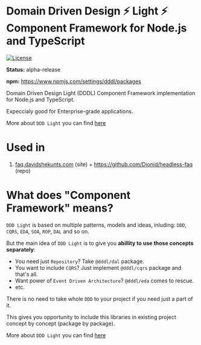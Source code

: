 # Domain Driven Design ⚡️ Light ⚡️ Component Framework for Node.js and TypeScript
[![License](https://img.shields.io/github/license/mashape/apistatus.svg?style=flat-square)](https://github.com/Dionid/dddl/blob/master/LICENSE.md)

**Status:** alpha-release

**npm:** https://www.npmjs.com/settings/dddl/packages

Domain Driven Design Light (DDDL) Component Framework implementation for Node.js and TypeScript.

Expeccialy good for Enterprise-grade applications.

More about `DDD Light` you can find [here](https://new.davidshekunts.com/encyclopedia-domain-driven-design-light-what-is-it-and-why/)

# Used in

1. [faq.davidshekunts.com](https://faq.davidshekunts.com) (site) + https://github.com/Dionid/headless-faq (repo) 


# What does "Component Framework" means?
`DDD Light` is based on multiple patterns, models and ideas, inluding: `DDD`, `CQRS`, `EDA`, `SOA`, `ROP`, `DAL` and so on.

But the main idea of `DDD Light` is to give you **abillity to use those concepts separately**:

- Уou need just `Repository`? Take `@dddl/dal` package.
- You want to include `CQRS`? Just implement `@dddl/cqrs` package and that's all.
- Want power of `Event Driven Architecture`? `@dddl/eda` comes to rescue.
- etc.

There is no need to take whole `DDD` to your project if you need just a part of it.

This gives you opportunity to include this libraries in existing project concept by concept (package by package).

More about `DDD Light` you can find [here](https://new.davidshekunts.com/encyclopedia-domain-driven-design-light-what-is-it-and-why/)

